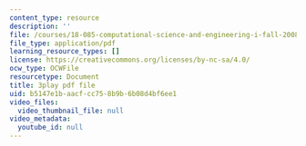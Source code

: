 ```yaml
---
content_type: resource
description: ''
file: /courses/18-085-computational-science-and-engineering-i-fall-2008/b5147e1baacfcc758b9b6b08d4bf6ee1_XUB7FcjaLRI.pdf
file_type: application/pdf
learning_resource_types: []
license: https://creativecommons.org/licenses/by-nc-sa/4.0/
ocw_type: OCWFile
resourcetype: Document
title: 3play pdf file
uid: b5147e1b-aacf-cc75-8b9b-6b08d4bf6ee1
video_files:
  video_thumbnail_file: null
video_metadata:
  youtube_id: null
---
```

